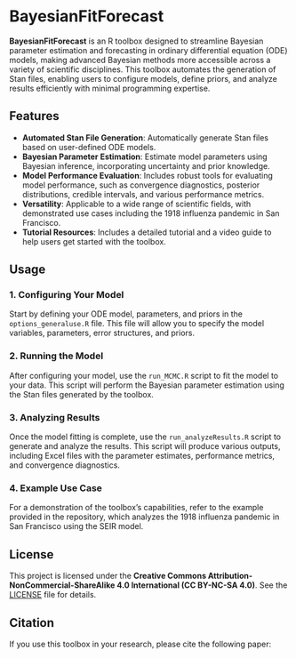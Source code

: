 # BayesianFitForecast

**BayesianFitForecast** is an R toolbox designed to streamline Bayesian parameter estimation and forecasting in ordinary differential equation (ODE) models, making advanced Bayesian methods more accessible across a variety of scientific disciplines. This toolbox automates the generation of Stan files, enabling users to configure models, define priors, and analyze results efficiently with minimal programming expertise.

## Features

- **Automated Stan File Generation**: Automatically generate Stan files based on user-defined ODE models.
- **Bayesian Parameter Estimation**: Estimate model parameters using Bayesian inference, incorporating uncertainty and prior knowledge.
- **Model Performance Evaluation**: Includes robust tools for evaluating model performance, such as convergence diagnostics, posterior distributions, credible intervals, and various performance metrics.
- **Versatility**: Applicable to a wide range of scientific fields, with demonstrated use cases including the 1918 influenza pandemic in San Francisco.
- **Tutorial Resources**: Includes a detailed tutorial and a video guide to help users get started with the toolbox.

## Usage

### 1. Configuring Your Model

Start by defining your ODE model, parameters, and priors in the `options_generaluse.R` file. This file will allow you to specify the model variables, parameters, error structures, and priors.

### 2. Running the Model

After configuring your model, use the `run_MCMC.R` script to fit the model to your data. This script will perform the Bayesian parameter estimation using the Stan files generated by the toolbox.

### 3. Analyzing Results

Once the model fitting is complete, use the `run_analyzeResults.R` script to generate and analyze the results. This script will produce various outputs, including Excel files with the parameter estimates, performance metrics, and convergence diagnostics.

### 4. Example Use Case

For a demonstration of the toolbox’s capabilities, refer to the example provided in the repository, which analyzes the 1918 influenza pandemic in San Francisco using the SEIR model.

## License

This project is licensed under the **Creative Commons Attribution-NonCommercial-ShareAlike 4.0 International (CC BY-NC-SA 4.0)**. See the [LICENSE](LICENSE) file for details.

## Citation

If you use this toolbox in your research, please cite the following paper:

